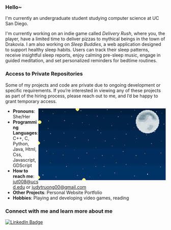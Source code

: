 ### Hello~

I'm currently an undergraduate student studying computer science at UC San Diego. 

I'm currently working on an indie game called *Delivery Rush*, where you, the player, have a limited time to deliver pizzas to mythical beings in the town of Drakovia. I am also working on *Sleep Buddies*, a web application designed to support healthy sleep habits. Users can track their sleep patterns, receive insightful sleep reports, enjoy calming pre-sleep music, engage in guided meditation, and set personalized reminders for bedtime routines.

### Access to Private Repositories
Some of my projects and code are private due to ongoing development or specific requirements. If you’re interested in viewing any of these projects as part of the hiring process, please reach out to me, and I’d be happy to grant temporary access.

<!-- GIF aligned to the right of the bullet points only -->
<img align="right" alt="GIF" src="./fireflies.gif" width="400" />

- **Pronouns**: She/Her
- **Programming Languages**: C++, C, Python, Java, Html, Css, Javascript, GDScript
- **How to reach me**: jut008@ucsd.edu or judytruong00@gmail.com
- **Other Projects**: Personal Website Portfolio
- **Hobbies**: Playing and developing video games, reading

<!-- Connect section -->

### Connect with me and learn more about me
<p>
    <a href="https://www.linkedin.com/in/juktr/">
        <img src="https://img.shields.io/badge/-Judy%20Truong-002366?style=plastic&labelColor=002366&logo=LinkedIn&logoColor=white&link=https://www.linkedin.com/in/juktr/" alt="LinkedIn Badge">
    </a> 
</p>

<!-- Connect section: END -->
